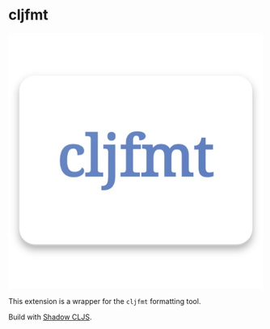 # cljfmt

![cljfmt](images/web.png)

This extension is a wrapper for the `cljfmt` formatting tool.

Build with [Shadow CLJS](http://shadow-cljs.org/).